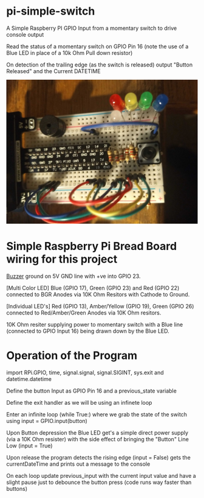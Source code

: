 # pi-simple-switch
A Simple Raspberry PI GPIO Input from a momentary switch to drive console output

Read the status of a momentary switch on GPIO Pin 16 (note the use of a Blue LED in place of a 10k Ohm Pull down resistor)

On detection of the trailing edge (as the switch is released) output "Button Released" and the Current DATETIME

![Alt text](https://github.com/MikeCoutts/pi-simple-switch/blob/main/images/IMG_20211103_225959778.jpg?raw=true "Traffic Lights")

# Simple Raspberry Pi Bread Board wiring for this project
[Buzzer](https://www.amazon.com/dp/B07S85WRSZ?psc=1&ref=ppx_yo2_dt_b_product_details) ground on 5V GND line with +ve into GPIO 23.

[Multi Color LED] Blue (GPIO 17), Green (GPIO 23) and Red (GPIO 22) connected to BGR Anodes via 10K Ohm Resitors with Cathode to Ground.

[Individual LED's] Red (GPIO 13), Amber/Yellow (GPIO 19), Green (GPIO 26) connected to Red/Amber/Green Anodes via 10K Ohm resitors.

10K Ohm resiter supplying power to momentary switch with a Blue line (connected to GPIO Input 16) being drawn down by the Blue LED.

# Operation of the Program
import RPi.GPIO, time, signal.signal, signal.SIGINT, sys.exit and datetime.datetime

Define the button Input as GPIO Pin 16 and a previous_state variable

Define the exit handler as we will be using an infinete loop

Enter an infinite loop (while True:) where we grab the state of the switch using input = GPIO.input(button)

  Upon Button depression the Blue LED get's a simple direct power supply (via a 10K Ohm resister) with the side effect of bringing the "Button" Line Low (input = True)

  Upon release the program detects the rising edge (input = False) gets the currentDateTime and prints out a message to the console

  On each loop update previous_input with the current input value and have a slight pause just to debounce the button press (code runs way faster than buttons)
